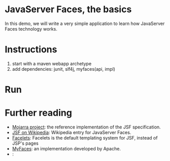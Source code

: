 # JavaServer Faces, the basics

In this demo, we will write a very simple application to learn how
JavaServer Faces technology works.

# Instructions

1. start with a maven webapp archetype
2. add dependencies: junit, slf4j, myfaces(api, impl)

# Run


# Further reading

- [Mojarra project](https://javaserverfaces.java.net/): 
the reference implementation of the JSF specification.
- [JSF on Wikipedia](https://en.wikipedia.org/wiki/JavaServer_Faces):
Wikipedia entry for JavaServer Faces.
- [Facelets](https://en.wikipedia.org/wiki/Facelets):
Facelets is the default templating system for JSF, instead of JSP's pages
- [MyFaces](https://myfaces.apache.org/):
an implementation developed by Apache.
- []():

